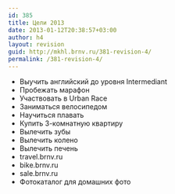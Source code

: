 ```yaml
---
id: 385
title: Цели 2013
date: 2013-01-12T20:38:57+03:00
author: h4
layout: revision
guid: http://mkhl.brnv.ru/381-revision-4/
permalink: /381-revision-4/
---
```

  * Выучить английский до уровня Intermediant
  * Пробежать марафон
  * Участвовать в Urban Race
  * Заниматься велосипедом
  * Научиться плавать
  * Купить 3-комнатную квартиру
  * Вылечить зубы
  * Вылечить колено
  * Вылечить печень
  * travel.brnv.ru
  * bike.brnv.ru
  * sale.brnv.ru
  * Фотокаталог для домашних фото